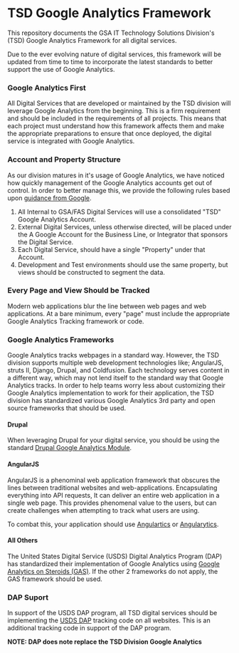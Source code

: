 # TSD Google Analytics Framework
This repository documents the GSA IT Technology Solutions Division's (TSD) Google Analytics Framework for all digital services.

Due to the ever evolving nature of digital services, this framework will be updated from time to time to incorporate the latest standards to better support the use of Google Analytics.


### Google Analytics First
All Digital Services that are developed or maintained by the TSD division will leverage Google Analytics from the beginning. This is a firm requirement and should be included in the requirements of all projects. This means that each project must understand how this framework affects them and make the appropriate preparations to ensure that once deployed, the digital service is integrated with Google Analytics.


### Account and Property Structure
As our division matures in it's usage of Google Analytics, we have noticed how quickly management of the Google Analytics accounts get out of control. In order to better manage this, we provide the following rules based upon [guidance from Google](https://support.google.com/analytics/answer/1009618?hl=en).


1. All Internal to GSA/FAS Digital Services will use a consolidated "TSD" Google Analytics Account.
2. External Digital Services, unless otherwise directed, will be placed under the A Google Account for the Business Line, or Integrator that sponsors the Digital Service.
3. Each Digital Service, should have a single "Property" under that Account. 
4. Development and Test environments should use the same property, but views should be constructed to segment the data.



### Every Page and View Should be Tracked
Modern web applications blur the line between web pages and web applications. At a bare minimum, every "page" must include the appropriate Google Analytics Tracking framework or code.


### Google Analytics Frameworks
Google Analytics tracks webpages in a standard way. However, the TSD division supports multiple web development technologies like; AngularJS, struts II, Django, Drupal, and Coldfusion. Each technology serves content in a different way, which may not lend itself to the standard way that Google Analytics tracks. In order to help teams worry less about customizing their Google Analytics implementation to work for their application, the TSD division has standardized various Google Analytics 3rd party and open source frameworks that should be used.


#### Drupal
When leveraging Drupal for your digital service, you should be using the standard [Drupal Google Analytics Module](https://github.com/CardinalPath/gas).

#### AngularJS
AngularJS is a phenominal web application framework that obscures the lines between traditional websites and web-applications. Encapsulating everything into API requests, It can deliver an entire web application in a single web page. This provides phenomenal value to the users, but can create challenges when attempting to track what users are using.

To combat this, your application should use [Angulartics](http://luisfarzati.github.io/angulartics/) or [Angularytics](https://github.com/mgonto/angularytics).


#### All Others
The United States Digital Service (USDS) Digital Analytics Program (DAP) has standardized their implementation of Google Analytics using [Google Analytics on Steroids (GAS)](https://github.com/CardinalPath/gas). If the other 2 frameworks do not apply, the GAS framework should be used.


### DAP Suport
In support of the USDS DAP program, all TSD digital services should be implementing the [USDS DAP](http://www.digitalgov.gov/services/dap/) tracking code on all websites. This is an additional tracking code in support of the DAP program.

**NOTE: DAP does note replace  the TSD Division Google Analytics**






















